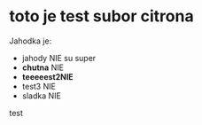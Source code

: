 # toto je test subor citrona

Jahodka je:

* jahody NIE su super
* **chutna** NIE
* **teeeeest2NIE**
* test3 NIE
* sladka NIE

test
